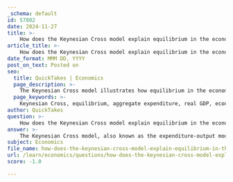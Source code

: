 ```yaml
---
_schema: default
id: 57802
date: 2024-11-27
title: >-
    How does the Keynesian Cross model explain equilibrium in the economy?
article_title: >-
    How does the Keynesian Cross model explain equilibrium in the economy?
date_format: MMM DD, YYYY
post_on_text: Posted on
seo:
  title: QuickTakes | Economics
  page_description: >-
    The Keynesian Cross model illustrates how equilibrium in the economy is achieved through the relationship between total output and aggregate expenditures, showcasing the intersection of the aggregate expenditure line with the 45-degree line.
  page_keywords: >-
    Keynesian Cross, equilibrium, aggregate expenditure, real GDP, economic model, John Maynard Keynes, expenditure-output model, aggregate demand, consumption, investment, government spending, national income
author: QuickTakes
question: >-
    How does the Keynesian Cross model explain equilibrium in the economy?
answer: >-
    The Keynesian Cross model, also known as the expenditure-output model, is a fundamental concept in Keynesian economics that illustrates the relationship between total income (or output) and aggregate expenditure in an economy. Developed by John Maynard Keynes, this model serves to explain how equilibrium is achieved in the economy.\n\nIn the Keynesian Cross diagram, the horizontal axis represents real GDP (Y), while the vertical axis represents aggregate expenditures (AE). The equilibrium in the economy occurs at the point where the aggregate expenditure line intersects the 45-degree line. This 45-degree line represents all points where aggregate expenditure equals output, meaning that what is produced in the economy is exactly what is being spent.\n\nThe key idea is that when the economy is in equilibrium, total aggregate expenditures are equal to the total output produced. Mathematically, this can be expressed as:\n\n$$\nY = AE\n$$\n\nWhere $Y$ is the real GDP and $AE$ is the aggregate expenditure. If aggregate expenditures exceed output, businesses will respond by increasing production, leading to higher GDP. Conversely, if output exceeds aggregate expenditures, businesses will reduce production, leading to a decrease in GDP. Thus, the economy naturally moves towards equilibrium where $Y = AE$.\n\nThe model also highlights the role of various components of aggregate demand, such as consumption (C), investment (I), and government spending (G). The equilibrium condition can be summarized as:\n\n$$\nY = C + I + G\n$$\n\nIn summary, the Keynesian Cross model explains equilibrium in the economy by demonstrating how aggregate expenditures determine the level of output. The intersection of the aggregate expenditure line with the 45-degree line signifies the point of equilibrium, where the economy's total output matches total spending, thereby stabilizing national income.
subject: Economics
file_name: how-does-the-keynesian-cross-model-explain-equilibrium-in-the-economy.md
url: /learn/economics/questions/how-does-the-keynesian-cross-model-explain-equilibrium-in-the-economy
score: -1.0

---
```


&nbsp;